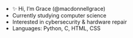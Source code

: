 - ✨ Hi, I’m Grace (@macdonnellgrace)
- Currently studying computer science
- Interested in cybersecurity & hardware repair
- Languages: Python, C, HTML, CSS

<!---
macdonnellgrace/macdonnellgrace is a ✨ special ✨ repository because its `README.md` (this file) appears on your GitHub profile.
You can click the Preview link to take a look at your changes.
--->
